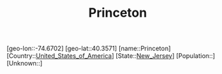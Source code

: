 ﻿---
title: "Princeton"
location: [40.3571,-74.6702]
type: City
tags:
- geo/City


SpocWebEntityId: 139698
isDeleted: false
confidential: public

---
[geo-lon::-74.6702]
[geo-lat::40.3571]
[name::Princeton]
[Country::[United_States_of_America](North-America/United_States_of_America.md)]
[State::[New_Jersey](North-America/United_States_of_America/New_Jersey.md)]
[Population::]
[Unknown::]

